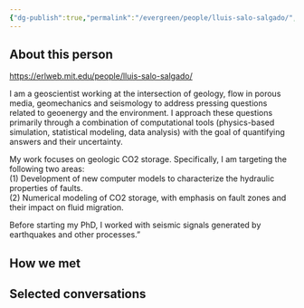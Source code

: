 ```yaml
---
{"dg-publish":true,"permalink":"/evergreen/people/lluis-salo-salgado/","title":"postdoc","tags":["people","potential_fellow","ERL_2025_meeting"]}
---
```


## About this person
https://erlweb.mit.edu/people/lluis-salo-salgado/

I am a geoscientist working at the intersection of geology, flow in porous media, geomechanics and seismology to address pressing questions related to geoenergy and the environment. I approach these questions primarily through a combination of computational tools (physics-based simulation, statistical modeling, data analysis) with the goal of quantifying answers and their uncertainty.

My work focuses on geologic CO2 storage. Specifically, I am targeting the following two areas:  
(1) Development of new computer models to characterize the hydraulic properties of faults.  
(2) Numerical modeling of CO2 storage, with emphasis on fault zones and their impact on fluid migration.

Before starting my PhD, I worked with seismic signals generated by earthquakes and other processes.”

## How we met


## Selected conversations
